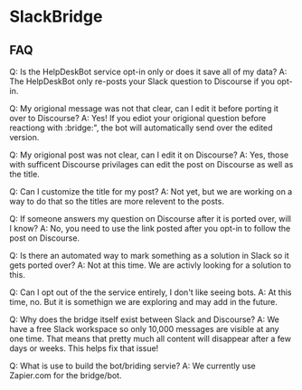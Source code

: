 # SlackBridge

## FAQ

Q: Is the HelpDeskBot service opt-in only or does it save all of my data? 
A: The HelpDeskBot only re-posts your Slack question to Discourse if you opt-in. 

Q: My origional message was not that clear, can I edit it before porting it over to Discourse? 
A: Yes! If you ediot your origional question before reactiong with :bridge:", the bot will automatically send over the edited version. 

Q: My origional post was not clear, can I edit it on Discourse? 
A: Yes, those with sufficent Discourse privilages can edit the post on Discourse as well as the title. 

Q: Can I customize the title for my post?
A: Not yet, but we are working on a way to do that so the titles are more relevent to the posts. 

Q: If someone answers my question on Discourse after it is ported over, will I know? 
A: No, you need to use the link posted after you opt-in to follow the post on Discourse. 

Q: Is there an automated way to mark something as a solution in Slack so it gets ported over? 
A: Not at this time. We are activly looking for a solution to this. 

Q: Can I opt out of the the service entirely, I don't like seeing bots. 
A: At this time, no. But it is somethign we are exploring and may add in the future. 

Q: Why does the bridge itself exist between Slack and Discourse? 
A: We have a free Slack workspace so only 10,000 messages are visible at any one time. That means that pretty much all content will disappear after a few days or weeks. This helps fix that issue! 

Q: What is use to build the bot/briding servie? 
A: We currently use Zapier.com for the bridge/bot. 

